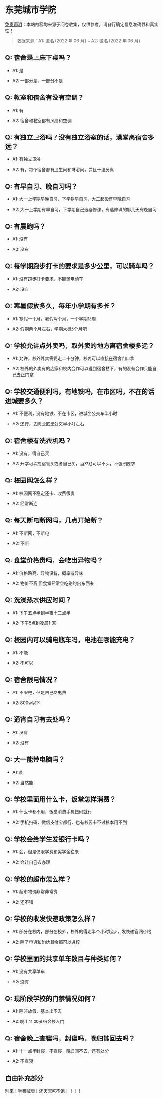 # 东莞城市学院

[免责声明](https://colleges.chat/#_3)：本站内容均来源于问卷收集，仅供参考，请自行确定信息准确性和真实性！

> 数据来源：A1: 匿名 (2022 年 06 月) + A2: 匿名 (2022 年 06 月)

## Q: 宿舍是上床下桌吗？

- A1: 是

- A2: 一部分是，一部分不是

## Q: 教室和宿舍有没有空调？

- A1: 有

- A2: 宿舍和教室都有风扇和空调

## Q: 有独立卫浴吗？没有独立浴室的话，澡堂离宿舍多远？

- A1: 有独立卫浴

- A2: 有，每个宿舍都有卫生间和淋浴间，并且干湿分离

## Q: 有早自习、晚自习吗？

- A1: 大一上学期早晚自习，下学期早自习，大二起没有早晚自习

- A2: 大一上学期有早自习，下学期自己选选修课，有选修课的那几天有晚自习

## Q: 有晨跑吗？

- A1: 没有

- A2: 没有

## Q: 每学期跑步打卡的要求是多少公里，可以骑车吗？

- A1: 没有跑步打卡要求，不能骑电动车

- A2: 没有

## Q: 寒暑假放多久，每年小学期有多长？

- A1: 寒假一个月，暑假两个月，一个学期18周

- A2: 假期两个月左右，学期大概5个月吧

## Q: 学校允许点外卖吗，取外卖的地方离宿舍楼多远？

- A1: 允许，校外外卖需要走二十分钟，校内可以直接在宿舍门口拿

- A2: 校外的外卖有的店家和校内合作可以送到宿舍楼下，有的没有合作只能自己去正门拿

## Q: 学校交通便利吗，有地铁吗，在市区吗，不在的话进城要多久？

- A1: 不便利，没有地铁，不在市区，进城坐公交车半小时

- A2: 还行，去商业区坐公交半小时左右

## Q: 宿舍楼有洗衣机吗？

- A1: 没有，得自己买

- A2: 开学可以找宿管买或者自己买，当然也可以不买，不强制要求

## Q: 校园网怎么样？

- A1: 校园网不稳定还卡，收费很贵

- A2: 经常断连

## Q: 每天断电断网吗，几点开始断？

- A1: 不断网，不断电

- A2: 不断

## Q: 食堂价格贵吗，会吃出异物吗？

- A1: 价格略高，异物没有，概率有异味

- A2: 物价不高 但食堂经常会吃别的出东西来

## Q: 洗澡热水供应时间？

- A1: 下午五点半到半夜十二点半

- A2: 下午5点到凌晨1:30

## Q: 校园内可以骑电瓶车吗，电池在哪能充电？

- A1: 不能

- A2: 不可以

## Q: 宿舍限电情况？

- A1: 不限电，但是自己交电费

- A2: 800w以下

## Q: 通宵自习有去处吗？

- A1: 没有

- A2: 没有

## Q: 大一能带电脑吗？

- A1: 能

- A2: 当然能

## Q: 学校里面用什么卡，饭堂怎样消费？

- A1: 什么卡都不用，饭堂消费手机扫码就行

- A2: 手机扫码，微信支付宝都行，也有校园卡不过根本用不到

## Q: 学校会给学生发银行卡吗？

- A1: 会，但是仅限学费和奖学金往来

- A2: 会让自己去办理

## Q: 学校的超市怎么样？

- A1: 超市物价非常非常贵

- A2: 还不错

## Q: 学校的收发快递政策怎么样？

- A1: 部分在校内，部分在校外，校外的得走半个小时起步，发快递官网价格

- A2: 除了申通和韵达其余都可以进校

## Q: 学校里面的共享单车数目与种类如何？

- A1: 没有共享单车

- A2: 没有

## Q: 现阶段学校的门禁情况如何？

- A1: 除非放假，基本出不去

- A2: 晚上11:30关宿舍楼大门

## Q: 宿舍晚上查寝吗，封寝吗，晚归能回去吗？

- A1: 十一点半封寝，不查寝，晚归回不去，还有处分

- A2: 不查寝

## 自由补充部分

别来！学费贼贵！还天天吃不饱！！！！